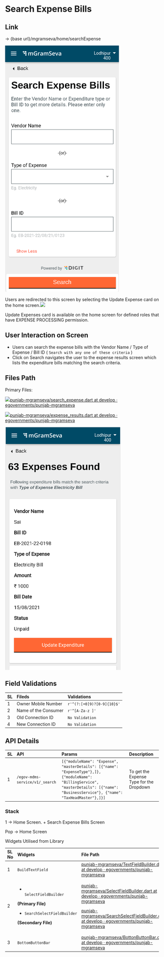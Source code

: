 # Search Expense Bills

## **Link**

→ {base url}/mgramseva/home/searchExpense

![](../../../../../.gitbook/assets/image%20%2893%29.png)

Users are redirected to this screen by selecting the Update Expense card on the home screen.![](blob:https://digit-discuss.atlassian.net/c8e3382f-6264-4770-989f-b8c80f5976f0#media-blob-url=true&id=7e42a741-9da9-4bfc-879b-2bbafa70c5a7&collection=contentId-1926791391&contextId=1926791391&mimeType=image%2Fpng&name=Search%20EXpense.png&size=42495&width=373&height=806&alt=)

Update Expenses card is available on the home screen for defined roles that have EXPENSE PROCESSING permission.

## **User Interaction on Screen**

* Users can search the expense bills with the Vendor Name / Type of Expense / Bill ID \( `Search with any one of these criteria` \)
* Click on Search navigates the user to the expense results screen which lists the expenditure bills matching the search criteria.

## **Files Path**

Primary Files:

[ ![](https://github.com/fluidicon.png)punjab-mgramseva/search\_expense.dart at develop · egovernments/punjab-mgramseva](https://github.com/egovernments/punjab-mgramseva/blob/develop/frontend/mgramseva/lib/screeens/expense/search_expense.dart) 

[![](https://github.com/fluidicon.png)punjab-mgramseva/expense\_results.dart at develop · egovernments/punjab-mgramseva](https://github.com/egovernments/punjab-mgramseva/blob/develop/frontend/mgramseva/lib/screeens/expense/expense_results.dart)

![](../../../../../.gitbook/assets/image%20%2892%29.png)

## **Field Validations**

| **SL** | **Fileds** | **Validations** |
| :--- | :--- | :--- |
| 1 | Owner Mobile Number | `r'^(?:[+0]9)?[0-9]{10}$'` |
| 2 | Name of the Consumer | `r'^[A-Za-z ]'` |
| 3 | Old Connection ID | `No Validation` |
| 4 | New Connection ID | `No Validation` |

## **API Details**

| **SL** | **API** | **Params** | **Description** |
| :--- | :--- | :--- | :--- |
| 1 | `/egov-mdms-service/v1/_search` | `[{"moduleName": "Expense", "masterDetails": [{"name": "ExpenseType"},]}, {"moduleName": "BillingService", "masterDetails": [{"name": "BusinessService"}, {"name": "TaxHeadMaster"},]}]` | To get the Expense Type for the Dropdown |

### Stack

1 → Home Screen. + Search Expense Bills Screen

Pop → Home Screen

Widgets Utilised from Library

<table>
  <thead>
    <tr>
      <th style="text-align:left"><b>SL No</b>
      </th>
      <th style="text-align:left"><b>Widgets</b>
      </th>
      <th style="text-align:left"><b>File Path</b>
      </th>
      <th style="text-align:left"><b>Description</b>
      </th>
    </tr>
  </thead>
  <tbody>
    <tr>
      <td style="text-align:left">1</td>
      <td style="text-align:left"><code>BuildTextField</code>
      </td>
      <td style="text-align:left"><a href="https://github.com/egovernments/punjab-mgramseva/blob/develop/frontend/mgramseva/lib/widgets/TextFieldBuilder.dart"><img src="https://github.com/fluidicon.png" alt/>punjab-mgramseva/TextFieldBuilder.dart at develop &#xB7; egovernments/punjab-mgramseva</a>
      </td>
      <td style="text-align:left">Text Field</td>
    </tr>
    <tr>
      <td style="text-align:left">2</td>
      <td style="text-align:left">
        <ul>
          <li>
            <br /><code>SelectFieldBuilder</code>
          </li>
        </ul>
        <p><b>(Primary File)</b>
        </p>
        <ul>
          <li><code>SearchSelectFieldBuilder</code>
          </li>
        </ul>
        <p><b>(Secondary File)</b>
        </p>
      </td>
      <td style="text-align:left">
        <p><a href="https://github.com/egovernments/punjab-mgramseva/blob/develop/frontend/mgramseva/lib/widgets/SelectFieldBuilder.dart"><img src="https://github.com/fluidicon.png" alt/>punjab-mgramseva/SelectFieldBuilder.dart at develop &#xB7; egovernments/punjab-mgramseva</a>
        </p>
        <p><a href="https://github.com/egovernments/punjab-mgramseva/blob/develop/frontend/mgramseva/lib/widgets/SearchSelectFieldBuilder.dart"><img src="https://github.com/fluidicon.png" alt/>punjab-mgramseva/SearchSelectFieldBuilder.dart at develop &#xB7; egovernments/punjab-mgramseva</a>
        </p>
      </td>
      <td style="text-align:left">Searchable Drop down</td>
    </tr>
    <tr>
      <td style="text-align:left">3</td>
      <td style="text-align:left"><code>BottomButtonBar</code>
      </td>
      <td style="text-align:left"><a href="https://github.com/egovernments/punjab-mgramseva/blob/develop/frontend/mgramseva/lib/widgets/BottonButtonBar.dart"><img src="https://github.com/fluidicon.png" alt/>punjab-mgramseva/BottonButtonBar.dart at develop &#xB7; egovernments/punjab-mgramseva</a>
      </td>
      <td style="text-align:left">Button</td>
    </tr>
  </tbody>
</table>

